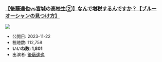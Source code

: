 ### [【後藤達也vs宮城の高校生②】なんで増税するんですか？【ブルーオーシャンの見つけ方】](https://www.youtube.com/watch?v=hK9mK4npRZY)
[![](https://img.youtube.com/vi/hK9mK4npRZY/hqdefault.jpg)](https://www.youtube.com/watch?v=hK9mK4npRZY)
-   公開日: 2023-11-22
-   視聴数: 112,758
-   **いいね数: 1,801**
-   出演者: [後藤達也](/rehacq_fan/people/後藤達也 "wikilink")
